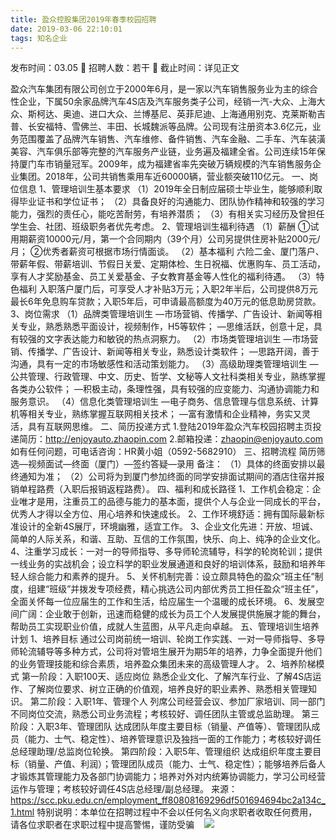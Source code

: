 ```yaml
---
title: 盈众控股集团2019年春季校园招聘
date: 2019-03-06 22:10:01
tags: 知名企业
---
```

发布时间：03.05   🌟   招聘人数：若干   🌈   截止时间：详见正文
<!-- more -->
盈众汽车集团有限公司创立于2000年6月，是一家以汽车销售服务业为主的综合性企业，下属50余家品牌汽车4S店及汽车服务类子公司，经销一汽-大众、上海大众、斯柯达、奥迪、进口大众、兰博基尼、英菲尼迪、上海通用别克、克莱斯勒吉普、长安福特、雪佛兰、丰田、长城魏派等品牌。公司现有注册资本3.6亿元，业务范围覆盖了品牌汽车销售、汽车维修、备件销售、汽车金融、二手车、汽车装潢美容、汽车俱乐部等完整的汽车服务产业链，业务遍及福建全省。公司连续15年保持厦门车市销量冠军。2009年，成为福建省率先突破万辆规模的汽车销售服务企业集团。2018年，公司共销售乘用车近60000辆，营业额突破110亿元。
一、岗位信息
1、管理培训生基本要求
（1）2019年全日制应届硕士毕业生，能够顺利取得毕业证书和学位证书；
（2）具备良好的沟通能力、团队协作精神和较强的学习能力，强烈的责任心，能吃苦耐劳，有培养潜质；
（3）有相关实习经历及曾担任学生会、社团、班级职务者优先考虑。
2、管理培训生福利待遇
（1）薪酬
①试用期薪资10000元/月，第一个合同期内（39个月）公司另提供住房补贴2000元/月；
②优秀者薪资可根据市场行情面谈。
（2）基本福利
六险二金、厦门落户、带薪年假、带薪培训、节假日关爱、定期体检、生日祝福、优惠购车、员工活动，享有人才奖励基金、员工关爱基金、子女教育基金等人性化的福利待遇。
（3）特色福利
入职落户厦门后，可享受人才补贴3万元；入职2年半后，公司提供8万元最长6年免息购车贷款；入职5年后，可申请最高额度为40万元的低息助房贷款。
3、岗位需求
（1）品牌类管理培训生
—市场营销、传播学、广告设计、新闻等相关专业，熟悉熟悉平面设计，视频制作，H5等软件；
—思维活跃，创意十足，具有较强的文字表达能力和敏锐的热点洞察力。
（2）市场类管理培训生
—市场营销、传播学、广告设计、新闻等相关专业，熟悉设计类软件；
—思路开阔，善于沟通，具有一定的市场敏感性和活动策划能力。
（3）高级助理类管理培训生
—公共管理、行政管理、中文、历史、哲学、文秘等人文社科类相关专业，熟练掌握各类办公软件；
—积极主动，条理性强，具有较强的应变能力、沟通协调能力和服务意识。
（4）信息化类管理培训生
—电子商务、信息管理与信息系统、计算机等相关专业，熟练掌握互联网相关技术；
—富有激情和企业精神，务实又灵活，具有互联网思维。
二、简历投递方式
1.登陆2019年盈众汽车校园招聘主页投递简历：http://enjoyauto.zhaopin.com
2.邮箱投递：zhaopin@enjoyauto.com
如有任何问题，可电话咨询：HR黄小姐（0592-5682910）
三、招聘流程
简历筛选—视频面试—终面（厦门）—签约答疑—录用
备注：
（1）具体的终面安排以最终通知为准；
（2）公司将为到厦门参加终面的同学安排面试期间的酒店住宿并报销单程路费（入职后报销返程路费）。
四、福利和成长路径
1、工作机会稳定：企业唯才是用，注重员工的品德与能力的基本面，提供个人与企业一同成长的平台，优秀人才得以全方位、用心培养和快速成长。
2、工作环境舒适：拥有国际最新标准设计的全新4S展厅，环境幽雅，适宜工作。
3、企业文化先进：开放、坦诚、简单的人际关系，和谐、互助、互信的工作氛围，快乐、向上、纯净的企业文化。
4、注重学习成长：一对一的导师指导、多导师轮流辅导，科学的轮岗轮训；提供一线业务的实战机会；设立科学的职业发展通道和良好的培训体系，鼓励和培养年轻人综合能力和素养的提升。
5、关怀机制完善：设立颇具特色的盈众“班主任”制度，组建“班级”并拨发专项经费，精心挑选公司内部优秀员工担任盈众“班主任”，全面关怀每一位应届生的工作和生活，给应届生一个温暖的成长环境。
6、发展空间广阔：企业敢于创新，迅速而稳健的成长为员工个人发展提供施展才能的舞台，帮助员工实现职业价值，成就人生蓝图，从平凡走向卓越。
五、管理培训生培养计划
1、培养目标
通过公司岗前统一培训、轮岗工作实践、一对一导师指导、多导师轮流辅导等多种方式，公司将对管培生展开为期5年的培养，力争全面提升他们的业务管理技能和综合素质，培养盈众集团未来的高级管理人才。
2、培养阶梯模式
第一阶段：入职100天、适应岗位
熟悉企业文化、了解汽车行业、了解4S店运作、了解岗位要求、树立正确的价值观，培养良好的职业素养、熟悉相关管理知识。
第二阶段：入职1年、管理个人
列席公司经营会议、参加厂家培训、同一部门不同岗位交流，熟悉公司业务流程；考核较好、调任团队主管或总监助理。
第三阶段：入职3年、管理团队
达成团队年度主要目标（销量、产值等）、管理团队成员（能力、士气、稳定性）、培养管理意识及独挡一面的工作能力；考核较好调任总经理助理/总监岗位轮换。
第四阶段：入职5年、管理组织
达成组织年度主要目标（销量、产值、利润）；管理团队成员（能力、士气、稳定性）；能够培养后备人才锻炼其管理能力及各部门协调能力；培养对外对内统筹协调能力，学习公司经营运作与管理；考核较好调任4S店总经理/副总经理。
来源：
https://scc.pku.edu.cn/employment_ff80808169296df501694694bc2a134c_1.html
特别说明：本单位在招聘过程中不会以任何名义向求职者收取任何费用，请各位求职者在求职过程中提高警惕，谨防受骗
 
 ![](https://cdn.weiweiblog.cn/20181015134814.png)